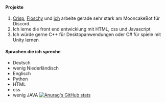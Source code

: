 #### Projekte
1. [Crisp](https://github.com/CrispiCas), [Floschy](https://github.com/flloschy) und [ich](https://github.com/DerSton)  arbeite gerade sehr stark am MooncakeBot für Discord. 
2. Ich lerne die front end entwicklung mit HTML, css und Javascript
3. Ich würde gerne C++ für Desktopanwendungen oder C# für spiele mit Unity lernen
#### Sprachen die ich spreche
- Deutsch
- wenig Niederländisch
- Englisch
- Python
- HTML
- css
- wenig JAVA
[![Anurag's GitHub stats](https://github-readme-stats.vercel.app/api?username=DerSton)](https://github.com/anuraghazra/github-readme-stats) 
